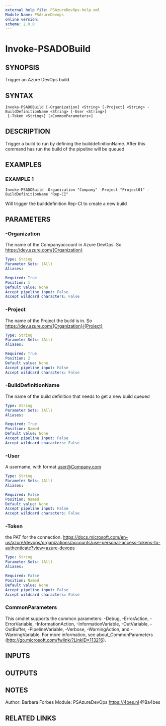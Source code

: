 ```yaml
---
external help file: PSAzureDevOps-help.xml
Module Name: PSAzureDevops
online version:
schema: 2.0.0
---
```


# Invoke-PSADOBuild

## SYNOPSIS
Trigger an Azure DevOps build

## SYNTAX

```
Invoke-PSADOBuild [-Organization] <String> [-Project] <String> -BuildDefinitionName <String> [-User <String>]
 [-Token <String>] [<CommonParameters>]
```

## DESCRIPTION
Trigger a build to run by defining the builddefinitionName.
After this command has run the build of the pipeline will be queued

## EXAMPLES

### EXAMPLE 1
```
Invoke-PSADOBuild -Organization "Company" -Project "Project01" -BuildDefinitionName "Rep-CI"
```

Will trigger the builddefinition Rep-CI to create a new build

## PARAMETERS

### -Organization
The name of the Companyaccount in Azure DevOps.
So https://dev.azure.com/{Organization}

```yaml
Type: String
Parameter Sets: (All)
Aliases:

Required: True
Position: 1
Default value: None
Accept pipeline input: False
Accept wildcard characters: False
```

### -Project
The name of the Project the build is in.
So https://dev.azure.com/{Organization}/{Project}

```yaml
Type: String
Parameter Sets: (All)
Aliases:

Required: True
Position: 2
Default value: None
Accept pipeline input: False
Accept wildcard characters: False
```

### -BuildDefinitionName
The name of the build definition that needs to get a new build queued

```yaml
Type: String
Parameter Sets: (All)
Aliases:

Required: True
Position: Named
Default value: None
Accept pipeline input: False
Accept wildcard characters: False
```

### -User
A username, with format user@Company.com

```yaml
Type: String
Parameter Sets: (All)
Aliases:

Required: False
Position: Named
Default value: None
Accept pipeline input: False
Accept wildcard characters: False
```

### -Token
the PAT for the connection.
https://docs.microsoft.com/en-us/azure/devops/organizations/accounts/use-personal-access-tokens-to-authenticate?view=azure-devops

```yaml
Type: String
Parameter Sets: (All)
Aliases:

Required: False
Position: Named
Default value: None
Accept pipeline input: False
Accept wildcard characters: False
```

### CommonParameters
This cmdlet supports the common parameters: -Debug, -ErrorAction, -ErrorVariable, -InformationAction, -InformationVariable, -OutVariable, -OutBuffer, -PipelineVariable, -Verbose, -WarningAction, and -WarningVariable. For more information, see about_CommonParameters (http://go.microsoft.com/fwlink/?LinkID=113216).

## INPUTS

## OUTPUTS

## NOTES
Author: Barbara Forbes
Module: PSAzureDevOps
https://4bes.nl
@Ba4bes

## RELATED LINKS

